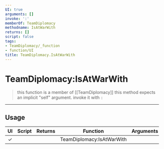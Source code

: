 ```yaml
---
UI: true
arguments: []
invoke: ':'
memberOf: TeamDiplomacy
methodname: IsAtWarWith
returns: []
script: false
tags:
- TeamDiplomacy/_function
- function/UI
title: TeamDiplomacy.IsAtWarWith
---
```

# TeamDiplomacy:IsAtWarWith
> this function is a member of [[TeamDiplomacy]]
> this method expects an implicit "self" argument. invoke it with `:`
-----
## Usage
|  UI | Script | Returns | Function | Arguments |
|:---:|:------:|-------:|:--------:|:---------|
|✓| ||TeamDiplomacy:IsAtWarWith||
